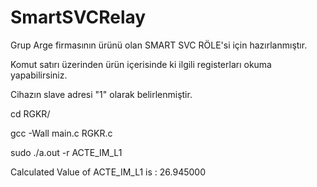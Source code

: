 # SmartSVCRelay

Grup Arge firmasının ürünü olan SMART SVC RÖLE'si için hazırlanmıştır. 

Komut satırı üzerinden ürün içerisinde ki ilgili registerları okuma yapabilirsiniz.

Cihazın slave adresi "1" olarak belirlenmiştir.

cd RGKR/

gcc -Wall main.c RGKR.c

sudo ./a.out -r ACTE_IM_L1

Calculated Value of ACTE_IM_L1 is : 26.945000 


